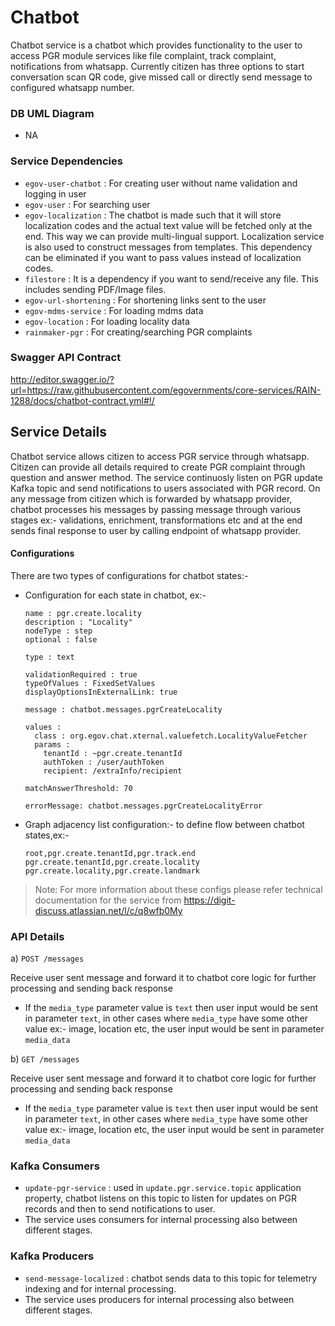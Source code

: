 # Chatbot

Chatbot service is a chatbot which provides functionality to the user to access PGR module services like file complaint, track complaint, notifications from whatsapp. Currently citizen has three options to start conversation scan QR code, give missed call or directly send message to configured whatsapp number.

### DB UML Diagram

- NA

### Service Dependencies

- `egov-user-chatbot` : For creating user without name validation and logging in user
- `egov-user` : For searching user
- `egov-localization` : The chatbot is made such that it will store localization codes and the actual text value will be fetched only at the end. This way we can provide multi-lingual support. Localization service is also used to construct messages from templates. This dependency can be eliminated if you want to pass values instead of localization codes.
- `filestore` : It is a dependency if you want to send/receive any file. This includes sending PDF/Image files.
- `egov-url-shortening` : For shortening links sent to the user
- `egov-mdms-service` : For loading mdms data
- `egov-location` : For loading locality data
- `rainmaker-pgr` : For creating/searching PGR complaints

### Swagger API Contract

http://editor.swagger.io/?url=https://raw.githubusercontent.com/egovernments/core-services/RAIN-1288/docs/chatbot-contract.yml#!/

## Service Details

Chatbot service allows citizen to access PGR service through whatsapp. Citizen can provide all details required to create PGR complaint through question and answer method. The service continuosly listen on PGR update Kafka topic and send notifications to users associated with PGR record. On any message from citizen which is forwarded by whatsapp provider, chatbot processes his messages by passing message through various stages ex:- validations, enrichment, transformations etc and at the end sends final response to user by calling endpoint of whatsapp provider.

#### Configurations

There are two types of configurations for chatbot states:-
- Configuration for each state in chatbot, ex:-

   ```
   name : pgr.create.locality
   description : "Locality"
   nodeType : step
   optional : false

   type : text

   validationRequired : true
   typeOfValues : FixedSetValues
   displayOptionsInExternalLink: true

   message : chatbot.messages.pgrCreateLocality

   values :
     class : org.egov.chat.xternal.valuefetch.LocalityValueFetcher
     params :
       tenantId : ~pgr.create.tenantId
       authToken : /user/authToken
       recipient: /extraInfo/recipient

   matchAnswerThreshold: 70

   errorMessage: chatbot.messages.pgrCreateLocalityError
   ```

- Graph adjacency list configuration:- to define flow between chatbot states,ex:-

      root,pgr.create.tenantId,pgr.track.end
      pgr.create.tenantId,pgr.create.locality
      pgr.create.locality,pgr.create.landmark
      
> Note: For more information about these configs please refer technical documentation for the service from https://digit-discuss.atlassian.net/l/c/q8wfb0My

### API Details


a) `POST /messages`

Receive user sent message and forward it to chatbot core logic for further processing and sending back response

- If the `media_type` parameter value is `text` then user input would be sent in parameter `text`, in other cases where `media_type` have some other value ex:- image, location etc, the user input would be sent in parameter `media_data`

b) `GET /messages`

Receive user sent message and forward it to chatbot core logic for further processing and sending back response

- If the `media_type` parameter value is `text` then user input would be sent in parameter `text`, in other cases where `media_type` have some other value ex:- image, location etc, the user input would be sent in parameter `media_data`

### Kafka Consumers
- `update-pgr-service` : used in `update.pgr.service.topic` application property, chatbot listens on this topic to listen for updates on PGR records and then to send notifications to user.
- The service uses consumers for internal processing also between different stages.

### Kafka Producers
- `send-message-localized` : chatbot sends data to this topic for telemetry indexing and for internal processing.
- The service uses producers for internal processing also between different stages.
